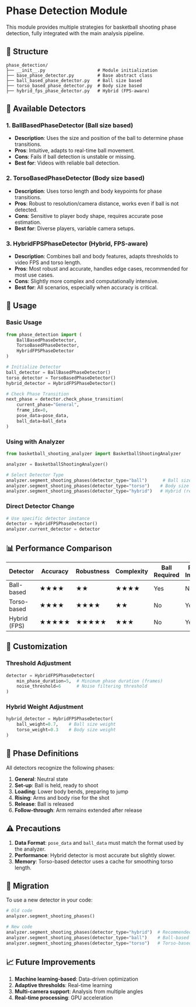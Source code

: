 # Phase Detection Module

This module provides multiple strategies for basketball shooting phase detection, fully integrated with the main analysis pipeline.

## 📁 Structure

```
phase_detection/
├── __init__.py                    # Module initialization
├── base_phase_detector.py         # Base abstract class
├── ball_based_phase_detector.py   # Ball size based
├── torso_based_phase_detector.py  # Body size based
├── hybrid_fps_phase_detector.py   # Hybrid (FPS-aware)
```

## 🎯 Available Detectors

### 1. BallBasedPhaseDetector (Ball size based)
- **Description**: Uses the size and position of the ball to determine phase transitions.
- **Pros**: Intuitive, adapts to real-time ball movement.
- **Cons**: Fails if ball detection is unstable or missing.
- **Best for**: Videos with reliable ball detection.

### 2. TorsoBasedPhaseDetector (Body size based)
- **Description**: Uses torso length and body keypoints for phase transitions.
- **Pros**: Robust to resolution/camera distance, works even if ball is not detected.
- **Cons**: Sensitive to player body shape, requires accurate pose estimation.
- **Best for**: Diverse players, variable camera setups.

### 3. HybridFPSPhaseDetector (Hybrid, FPS-aware)
- **Description**: Combines ball and body features, adapts thresholds to video FPS and torso length.
- **Pros**: Most robust and accurate, handles edge cases, recommended for most use cases.
- **Cons**: Slightly more complex and computationally intensive.
- **Best for**: All scenarios, especially when accuracy is critical.

## 🚀 Usage

### Basic Usage

```python
from phase_detection import (
    BallBasedPhaseDetector,
    TorsoBasedPhaseDetector,
    HybridFPSPhaseDetector
)

# Initialize Detector
ball_detector = BallBasedPhaseDetector()
torso_detector = TorsoBasedPhaseDetector()
hybrid_detector = HybridFPSPhaseDetector()

# Check Phase Transition
next_phase = detector.check_phase_transition(
    current_phase="General",
    frame_idx=0,
    pose_data=pose_data,
    ball_data=ball_data
)
```

### Using with Analyzer

```python
from basketball_shooting_analyzer import BasketballShootingAnalyzer

analyzer = BasketballShootingAnalyzer()

# Select Detector Type
analyzer.segment_shooting_phases(detector_type="ball")      # Ball size based
analyzer.segment_shooting_phases(detector_type="torso")    # Body size based
analyzer.segment_shooting_phases(detector_type="hybrid")   # Hybrid (recommended)
```

### Direct Detector Change

```python
# Use specific detector instance
detector = HybridFPSPhaseDetector()
analyzer.current_detector = detector
```

## 📊 Performance Comparison

| Detector      | Accuracy | Robustness | Complexity | Ball Required | Resolution Independent |
|--------------|----------|------------|------------|---------------|-----------------------|
| Ball-based   |   ★★★★   |   ★★       |   ★★★★     |   Yes         |   No                  |
| Torso-based  |   ★★★★   |   ★★★★     |   ★★       |   No          |   Yes                 |
| Hybrid (FPS) |   ★★★★★  |   ★★★★★    |   ★★★      |   No          |   Yes                 |

## 🔧 Customization

### Threshold Adjustment

```python
detector = HybridFPSPhaseDetector(
    min_phase_duration=5,  # Minimum phase duration (frames)
    noise_threshold=6      # Noise filtering threshold
)
```

### Hybrid Weight Adjustment

```python
hybrid_detector = HybridFPSPhaseDetector(
    ball_weight=0.7,    # Ball size weight
    torso_weight=0.3    # Body size weight
)
```

## 📝 Phase Definitions

All detectors recognize the following phases:

1. **General**: Neutral state
2. **Set-up**: Ball is held, ready to shoot
3. **Loading**: Lower body bends, preparing to jump
4. **Rising**: Arms and body rise for the shot
5. **Release**: Ball is released
6. **Follow-through**: Arm remains extended after release

## ⚠️ Precautions

1. **Data Format**: `pose_data` and `ball_data` must match the format used by the analyzer.
2. **Performance**: Hybrid detector is most accurate but slightly slower.
3. **Memory**: Torso-based detector uses a cache for smoothing torso length.

## 🔄 Migration

To use a new detector in your code:

```python
# Old code
analyzer.segment_shooting_phases()

# New code
analyzer.segment_shooting_phases(detector_type="hybrid")  # Recommended
analyzer.segment_shooting_phases(detector_type="ball")    # Ball-based
analyzer.segment_shooting_phases(detector_type="torso")   # Torso-based
```

## 📈 Future Improvements

1. **Machine learning-based**: Data-driven optimization
2. **Adaptive thresholds**: Real-time learning
3. **Multi-camera support**: Analysis from multiple angles
4. **Real-time processing**: GPU acceleration 
